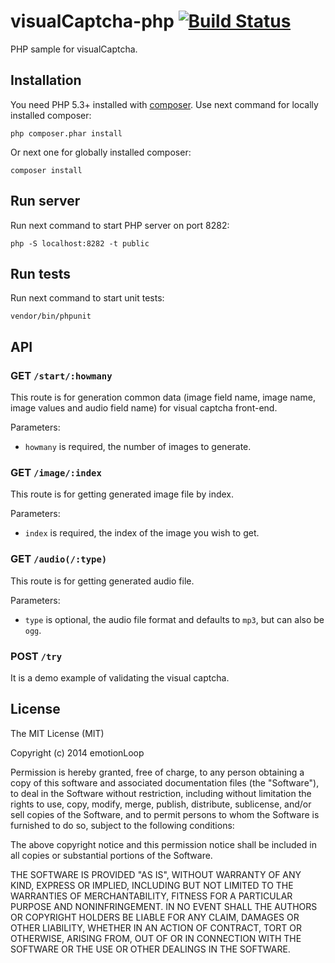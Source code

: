 visualCaptcha-php [![Build Status](https://travis-ci.org/emotionLoop/visualCaptcha-PHP.png?branch=master)](https://travis-ci.org/emotionLoop/visualCaptcha-PHP)
==================

PHP sample for visualCaptcha.


## Installation 

You need PHP 5.3+ installed with [composer](https://getcomposer.org/doc/00-intro.md#downloading-the-composer-executable). Use next command for locally installed composer:
```
php composer.phar install
```
Or next one for globally installed composer:
```
composer install
```


## Run server

Run next command to start PHP server on port 8282:
```
php -S localhost:8282 -t public
```


## Run tests

Run next command to start unit tests:
```
vendor/bin/phpunit
```


## API

### GET `/start/:howmany`

This route is for generation common data (image field name, image name, image values and audio field name) for visual captcha front-end.

Parameters:

- `howmany` is required, the number of images to generate.

### GET `/image/:index`

This route is for getting generated image file by index. 

Parameters:

- `index` is required, the index of the image you wish to get.

### GET `/audio(/:type)`

This route is for getting generated audio file.

Parameters:

- `type` is optional, the audio file format and defaults to `mp3`, but can also be `ogg`.

### POST `/try` 

It is a demo example of validating the visual captcha.


## License

The MIT License (MIT)

Copyright (c) 2014 emotionLoop

Permission is hereby granted, free of charge, to any person obtaining a copy of
this software and associated documentation files (the "Software"), to deal in
the Software without restriction, including without limitation the rights to
use, copy, modify, merge, publish, distribute, sublicense, and/or sell copies of
the Software, and to permit persons to whom the Software is furnished to do so,
subject to the following conditions:

The above copyright notice and this permission notice shall be included in all
copies or substantial portions of the Software.

THE SOFTWARE IS PROVIDED "AS IS", WITHOUT WARRANTY OF ANY KIND, EXPRESS OR
IMPLIED, INCLUDING BUT NOT LIMITED TO THE WARRANTIES OF MERCHANTABILITY, FITNESS
FOR A PARTICULAR PURPOSE AND NONINFRINGEMENT. IN NO EVENT SHALL THE AUTHORS OR
COPYRIGHT HOLDERS BE LIABLE FOR ANY CLAIM, DAMAGES OR OTHER LIABILITY, WHETHER
IN AN ACTION OF CONTRACT, TORT OR OTHERWISE, ARISING FROM, OUT OF OR IN
CONNECTION WITH THE SOFTWARE OR THE USE OR OTHER DEALINGS IN THE SOFTWARE.
